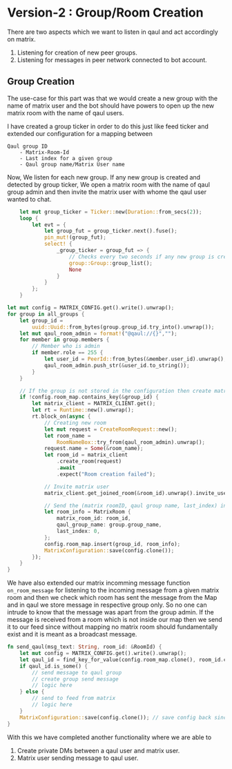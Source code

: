 # Version-2 : Group/Room Creation

There are two aspects which we want to listen in qaul and act accordingly on matrix.

1. Listening for creation of new peer groups.
2. Listening for messages in peer network connected to bot account.

## Group Creation

The use-case for this part was that we would create a new group with the name of matrix user and the bot should have powers to open up the new matrix room with the name of qaul users.

I have created a group ticker in order to do this just like feed ticker and extended our configuration for a mapping between

```
Qaul group ID
    - Matrix-Room-Id
    - Last index for a given group
    - Qaul group name/Matrix User name
```

Now, We listen for each new group. If any new group is created and detected by group ticker, We open a matrix room with the name of qaul group admin and then invite the matrix user with whome the qaul user wanted to chat.

```rust
    let mut group_ticker = Ticker::new(Duration::from_secs(2));
    loop {
        let evt = {
            let group_fut = group_ticker.next().fuse();
            pin_mut!(group_fut);
            select! {
                _group_ticker = group_fut => {
                    // Checks every two seconds if any new group is created or not
                    group::Group::group_list();
                    None
                }
            }
        };
    }
```

```rust
let mut config = MATRIX_CONFIG.get().write().unwrap();
for group in all_groups {
    let group_id =
        uuid::Uuid::from_bytes(group.group_id.try_into().unwrap());
    let mut qaul_room_admin = format!("@qaul://{}","");
    for member in group.members {
        // Member who is admin
        if member.role == 255 {
            let user_id = PeerId::from_bytes(&member.user_id).unwrap();
            qaul_room_admin.push_str(&user_id.to_string());
        }
    }

    // If the group is not stored in the configuration then create matrix room.
    if !config.room_map.contains_key(&group_id) {
        let matrix_client = MATRIX_CLIENT.get();
        let rt = Runtime::new().unwrap();
        rt.block_on(async {
            // Creating new room
            let mut request = CreateRoomRequest::new();
            let room_name =
                RoomNameBox::try_from(qaul_room_admin).unwrap();
            request.name = Some(&room_name);
            let room_id = matrix_client
                .create_room(request)
                .await
                .expect("Room creation failed");

            // Invite matrix user
            matrix_client.get_joined_room(&room_id).unwrap().invite_user_by_id(&UserId::try_from(group.group_name.clone()).unwrap()).await.unwrap();

            // Send the (matrix roomID, qaul group name, last_index) into the below HashMap
            let room_info = MatrixRoom {
                matrix_room_id: room_id,
                qaul_group_name: group.group_name,
                last_index: 0,
            };
            config.room_map.insert(group_id, room_info);
            MatrixConfiguration::save(config.clone());
        });
    }
}
```

We have also extended our matrix incomming message function `on_room_message` for listening to the incoming message from a given matrix room and then we check which room has sent the message from the Map and in qaul we store message in respective group only. So no one can intrude to know that the message was apart from the group admin. If the message is received from a room which is not inside our map then we send it to our feed since without mapping no matrix room should fundamentally exist and it is meant as a broadcast message.

```rust
fn send_qaul(msg_text: String, room_id: &RoomId) {
    let mut config = MATRIX_CONFIG.get().write().unwrap();
    let qaul_id = find_key_for_value(config.room_map.clone(), room_id.clone());
    if qaul_id.is_some() {
        // send message to qaul group
        // create group send message
        // logic here
    } else {
        // send to feed from matrix
        // logic here
    }
    MatrixConfiguration::save(config.clone()); // save config back since in logic we might already update last index for group/feed.
}
```

With this we have completed another functionality where we are able to 
1. Create private DMs between a qaul user and matrix user.
2. Matrix user sending message to qaul user.
